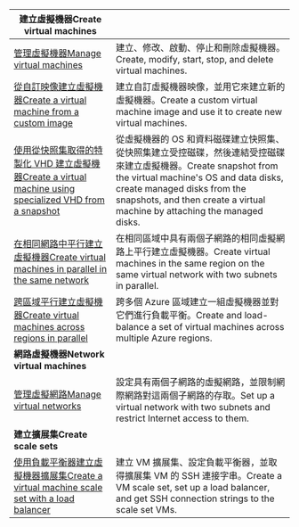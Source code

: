| <span data-ttu-id="6f0b8-101">**建立虛擬機器**</span><span class="sxs-lookup"><span data-stu-id="6f0b8-101">**Create virtual machines**</span></span> || 
|---|---|
| <span data-ttu-id="6f0b8-102">[管理虛擬機器][1]</span><span class="sxs-lookup"><span data-stu-id="6f0b8-102">[Manage virtual machines][1]</span></span> | <span data-ttu-id="6f0b8-103">建立、修改、啟動、停止和刪除虛擬機器。</span><span class="sxs-lookup"><span data-stu-id="6f0b8-103">Create, modify, start, stop, and delete virtual machines.</span></span> |
| <span data-ttu-id="6f0b8-104">[從自訂映像建立虛擬機器][2]</span><span class="sxs-lookup"><span data-stu-id="6f0b8-104">[Create a virtual machine from a custom image][2]</span></span> | <span data-ttu-id="6f0b8-105">建立自訂虛擬機器映像，並用它來建立新的虛擬機器。</span><span class="sxs-lookup"><span data-stu-id="6f0b8-105">Create a custom virtual machine image and use it to create new virtual machines.</span></span> | 
| <span data-ttu-id="6f0b8-106">[使用從快照集取得的特製化 VHD 建立虛擬機器][3]</span><span class="sxs-lookup"><span data-stu-id="6f0b8-106">[Create a virtual machine using specialized VHD from a snapshot][3]</span></span> | <span data-ttu-id="6f0b8-107">從虛擬機器的 OS 和資料磁碟建立快照集、從快照集建立受控磁碟，然後連結受控磁碟來建立虛擬機器。</span><span class="sxs-lookup"><span data-stu-id="6f0b8-107">Create snapshot from the virtual machine's OS and data disks, create managed disks from the snapshots, and then create a virtual machine by attaching the managed disks.</span></span> |  
| <span data-ttu-id="6f0b8-108">[在相同網路中平行建立虛擬機器][4]</span><span class="sxs-lookup"><span data-stu-id="6f0b8-108">[Create virtual machines in parallel in the same network][4]</span></span> | <span data-ttu-id="6f0b8-109">在相同區域中具有兩個子網路的相同虛擬網路上平行建立虛擬機器。</span><span class="sxs-lookup"><span data-stu-id="6f0b8-109">Create virtual machines in the same region on the same virtual network with two subnets in parallel.</span></span> |
| <span data-ttu-id="6f0b8-110">[跨區域平行建立虛擬機器][5]</span><span class="sxs-lookup"><span data-stu-id="6f0b8-110">[Create virtual machines across regions in parallel][5]</span></span> | <span data-ttu-id="6f0b8-111">跨多個 Azure 區域建立一組虛擬機器並對它們進行負載平衡。</span><span class="sxs-lookup"><span data-stu-id="6f0b8-111">Create and load-balance a set of virtual machines across multiple Azure regions.</span></span> |
| <span data-ttu-id="6f0b8-112">**網路虛擬機器**</span><span class="sxs-lookup"><span data-stu-id="6f0b8-112">**Network virtual machines**</span></span> || 
| <span data-ttu-id="6f0b8-113">[管理虛擬網路][6]</span><span class="sxs-lookup"><span data-stu-id="6f0b8-113">[Manage virtual networks][6]</span></span> | <span data-ttu-id="6f0b8-114">設定具有兩個子網路的虛擬網路，並限制網際網路對這兩個子網路的存取。</span><span class="sxs-lookup"><span data-stu-id="6f0b8-114">Set up a virtual network with two subnets and restrict Internet access to them.</span></span> |
| <span data-ttu-id="6f0b8-115">**建立擴展集**</span><span class="sxs-lookup"><span data-stu-id="6f0b8-115">**Create scale sets**</span></span> ||
| <span data-ttu-id="6f0b8-116">[使用負載平衡器建立虛擬機器擴展集][7]</span><span class="sxs-lookup"><span data-stu-id="6f0b8-116">[Create a virtual machine scale set with a load balancer][7]</span></span> | <span data-ttu-id="6f0b8-117">建立 VM 擴展集、設定負載平衡器，並取得擴展集 VM 的 SSH 連接字串。</span><span class="sxs-lookup"><span data-stu-id="6f0b8-117">Create a VM scale set, set up a load balancer, and get SSH connection strings to the scale set VMs.</span></span> |

[1]: ../java-sdk-manage-virtual-machines.md
[2]: https://azure.microsoft.com/resources/samples/managed-disk-java-create-virtual-machine-using-custom-image/
[3]: https://azure.microsoft.com/resources/samples/managed-disk-java-create-virtual-machine-using-specialized-disk-from-vhd/
[4]: https://azure.microsoft.com/resources/samples/compute-java-manage-virtual-machines-in-parallel/
[5]: ../java-sdk-virtual-machines-in-parallel.md
[6]: ../java-sdk-manage-virtual-networks.md
[7]: ../java-sdk-manage-vm-scalesets.md